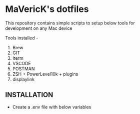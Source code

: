 # MaVericK's dotfiles

This repository contains simple scripts to setup below tools for development on any Mac device

Tools installed -

1. Brew
2. GIT
3. Iterm
4. VSCODE
5. POSTMAN
6. ZSH + PowerLevel10k + plugins
7. displaylink

## INSTALLATION

- Create a .env file with below variables

```

```
